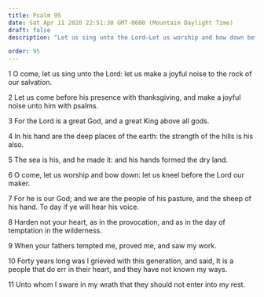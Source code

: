 ```yaml
---
title: Psalm 95
date: Sat Apr 11 2020 22:51:30 GMT-0600 (Mountain Daylight Time)
draft: false
description: "Let us sing unto the Lord—Let us worship and bow down before Him—Israel provoked the Lord and failed to enter into His rest."

order: 95
---
```

    
1 O come, let us sing unto the Lord: let us make a joyful noise to the rock of our salvation.

2 Let us come before his presence with thanksgiving, and make a joyful noise unto him with psalms.

3 For the Lord is a great God, and a great King above all gods.

4 In his hand are the deep places of the earth: the strength of the hills is his also.

5 The sea is his, and he made it: and his hands formed the dry land.

6 O come, let us worship and bow down: let us kneel before the Lord our maker.

7 For he is our God; and we are the people of his pasture, and the sheep of his hand. To day if ye will hear his voice.

8 Harden not your heart, as in the provocation, and as in the day of temptation in the wilderness.

9 When your fathers tempted me, proved me, and saw my work.

10 Forty years long was I grieved with this generation, and said, It is a people that do err in their heart, and they have not known my ways.

11 Unto whom I sware in my wrath that they should not enter into my rest.
